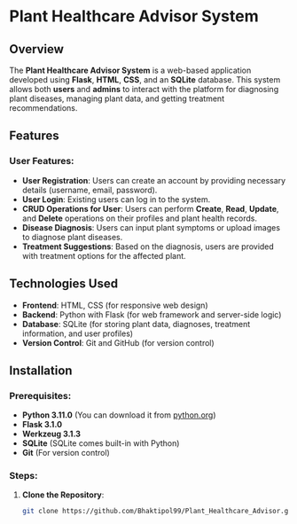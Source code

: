 # Plant Healthcare Advisor System

## Overview
The **Plant Healthcare Advisor System** is a web-based application developed using **Flask**, **HTML**, **CSS**, and an **SQLite** database. This system allows both **users** and **admins** to interact with the platform for diagnosing plant diseases, managing plant data, and getting treatment recommendations.

## Features
### User Features:
- **User Registration**: Users can create an account by providing necessary details (username, email, password).
- **User Login**: Existing users can log in to the system.
- **CRUD Operations for User**: Users can perform **Create**, **Read**, **Update**, and **Delete** operations on their profiles and plant health records.
- **Disease Diagnosis**: Users can input plant symptoms or upload images to diagnose plant diseases.
- **Treatment Suggestions**: Based on the diagnosis, users are provided with treatment options for the affected plant.


## Technologies Used
- **Frontend**: HTML, CSS (for responsive web design)
- **Backend**: Python with Flask (for web framework and server-side logic)
- **Database**: SQLite (for storing plant data, diagnoses, treatment information, and user profiles)
- **Version Control**: Git and GitHub (for version control)

## Installation

### Prerequisites:
- **Python 3.11.0** (You can download it from [python.org](https://www.python.org/downloads/))
- **Flask 3.1.0**
- **Werkzeug 3.1.3**
- **SQLite** (SQLite comes built-in with Python)
- **Git** (For version control)

### Steps:
1. **Clone the Repository**:
   ```bash
   git clone https://github.com/Bhaktipol99/Plant_Healthcare_Advisor.git
